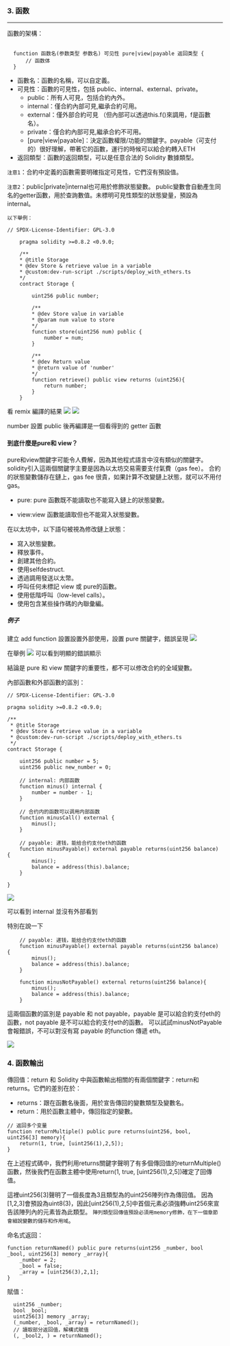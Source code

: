 ### 3. 函数
---

函數的架構：
  
  ```solidity

    function 函数名(参数类型 参数名) 可见性 pure|view|payable 返回类型 {
        // 函数体
    }
  ```
  - 函數名：函數的名稱，可以自定義。
  - 可見性：函數的可見性，包括 public、internal、external、private。
    - public：所有人可見，包括合約內外。
    - internal：僅合約內部可見,繼承合約可用。
    - external：僅外部合約可見 （但內部可以透過this.f()來調用，f是函數名）。
    - private：僅合約內部可見,繼承合約不可用。
    - [pure|view|payable]：決定函數權限/功能的關鍵字。payable（可支付的）很好理解，帶著它的函數，運行的時候可以給合約轉入ETH
  - 返回類型：函數的返回類型，可以是任意合法的 Solidity 數據類型。

  `注意1`：合約中定義的函數需要明確指定可見性，它們沒有預設值。

  `注意2`：public|private|internal也可用於修飾狀態變數。
    public變數會自動產生同名的getter函數，用於查詢數值。未標明可見性類型的狀態變量，預設為internal。

    以下舉例：

    // SPDX-License-Identifier: GPL-3.0

        pragma solidity >=0.8.2 <0.9.0;

        /**
        * @title Storage
        * @dev Store & retrieve value in a variable
        * @custom:dev-run-script ./scripts/deploy_with_ethers.ts
        */
        contract Storage {

            uint256 public number;

            /**
            * @dev Store value in variable
            * @param num value to store
            */
            function store(uint256 num) public {
                number = num;
            }

            /**
            * @dev Return value 
            * @return value of 'number'
            */
            function retrieve() public view returns (uint256){
                return number;
            }
        }

看 remix 編譯的結果
![](./images/102/1.png)
![](./images/102/2.png)

number 設置 public 後再編譯是一個看得到的 getter 函數

#### 到底什麼是pure和 view？

pure和view關鍵字可能令人費解，因為其他程式語言中沒有類似的關鍵字。
solidity引入這兩個關鍵字主要是因為以太坊交易需要支付氣費（gas fee）。
合約的狀態變數儲存在鏈上，gas fee 很貴，如果計算不改變鏈上狀態，就可以不用付gas。

- pure: pure 函數既不能讀取也不能寫入鏈上的狀態變數。

- view:view 函數能讀取但也不能寫入狀態變數。

在以太坊中，以下語句被視為修改鏈上狀態：

- 寫入狀態變數。
- 釋放事件。
- 創建其他合約。
- 使用selfdestruct.
- 透過調用發送以太幣。
- 呼叫任何未標記 view 或 pure的函數。
- 使用低階呼叫（low-level calls）。
- 使用包含某些操作碼的內聯彙編。

##### 例子
  建立 add function 設置設置外部使用，設置 pure 關鍵字，錯誤呈現
  ![](./images/102/3.png)

  在舉例
  ![](./images/102/4.png)
  可以看到明顯的錯誤顯示

  結論是 pure 和 view 關鍵字的重要性，都不可以修改合約的全域變數。

內部函數和外部函數的區別：
```solidity
// SPDX-License-Identifier: GPL-3.0

pragma solidity >=0.8.2 <0.9.0;

/**
 * @title Storage
 * @dev Store & retrieve value in a variable
 * @custom:dev-run-script ./scripts/deploy_with_ethers.ts
 */
contract Storage {

    uint256 public number = 5;
    uint256 public new_number = 0;

    // internal: 内部函数
    function minus() internal {
        number = number - 1;
    }

    // 合约内的函数可以调用内部函数
    function minusCall() external {
        minus();
    }

    // payable: 递钱，能给合约支付eth的函数
    function minusPayable() external payable returns(uint256 balance) {
        minus();    
        balance = address(this).balance;
    }

}
```
![](./images/102/5.png)

可以看到 internal 並沒有外部看到

特別在說一下
```solidity
    // payable: 递钱，能给合约支付eth的函数
    function minusPayable() external payable returns(uint256 balance) {
        minus();
        balance = address(this).balance;
    }

    function minusNotPayable() external returns(uint256 balance){
        minus();
        balance = address(this).balance;
    }
```
這兩個函數的區別是 payable 和 not payable，payable 是可以給合約支付eth的函數，not payable 是不可以給合約支付eth的函數。
可以試試minusNotPayable 會報錯誤，不可以對沒有寫 payable 的function 傳遞 eth。

![](./images/102/6.png)


### 4. 函数輸出

傳回值：return 和
Solidity 中與函數輸出相關的有兩個關鍵字：return和returns。它們的差別在於：

- returns：跟在函數名後面，用於宣告傳回的變數類型及變數名。
-  return：用於函數主體中，傳回指定的變數。
```solidity
// 返回多个变量
function returnMultiple() public pure returns(uint256, bool, uint256[3] memory){
    return(1, true, [uint256(1),2,5]);
}
```

在上述程式碼中，我們利用returns關鍵字聲明了有多個傳回值的returnMultiple()函數，然後我們在函數主體中使用return(1, true, [uint256(1),2,5])確定了回傳值。

這裡uint256[3]聲明了一個長度為3且類型為的uint256陣列作為傳回值。
因為[1,2,3]會預設為uint8(3)，因此[uint256(1),2,5]中首個元素必須強轉uint256來宣告該陣列內的元素皆為此類型。
`陣列類型回傳值預設必須用memory修飾，在下一個章節會細說變數的儲存和作用域`。

命名式返回：
```
function returnNamed() public pure returns(uint256 _number, bool _bool, uint256[3] memory _array){
    _number = 2;
    _bool = false;
    _array = [uint256(3),2,1];
}
```
賦值：
```
  uint256 _number;
  bool _bool;
  uint256[3] memory _array;
  (_number, _bool, _array) = returnNamed();
  // 讀取部分返回值，解構式賦值
  (, _bool2, ) = returnNamed();
```